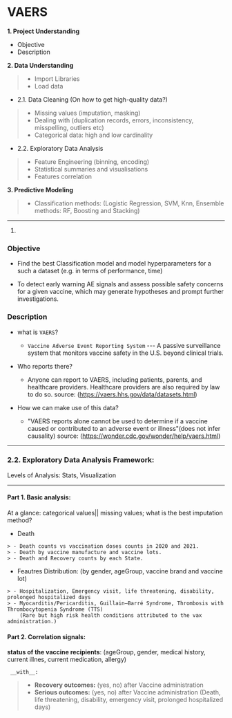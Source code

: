 # VAERS
__1. Project Understanding__ 
- Objective
- Description

__2. Data Understanding__ 
> - Import Libraries
> - Load data

- 2.1. Data Cleaning (On how to get high-quality data?) 
> - Missing values (imputation, masking)
> - Dealing with (duplication records, errors, inconsistency, misspelling, outliers etc)
> - Categorical data: high and low cardinality

- 2.2. Exploratory Data Analysis
> - Feature Engineering (binning, encoding)
> - Statistical summaries and visualisations
> - Features correlation

__3. Predictive Modeling__ 
> - Classification methods: (Logistic Regression, SVM, Knn, Ensemble methods: RF, Boosting and Stacking)

-----------------------------------------------------------------------------------------------------------------------
1.
### Objective
- Find the best Classification model and model hyperparameters for a such a dataset (e.g. in terms of performance, time)

- To detect early warning AE signals and assess possible safety concerns for a given vaccine, which may generate hypotheses and prompt further investigations.

### Description
- what is `VAERS`?
  - `Vaccine Adverse Event Reporting System` --- A passive surveillance system that monitors vaccine safety in the U.S. beyond       clinical trials.

- Who reports there? 
  - Anyone can report to VAERS, including patients, parents, and healthcare providers. Healthcare providers are also required       by law to do so. source: (https://vaers.hhs.gov/data/datasets.html)

- How we can make use of this data?
  - "VAERS reports alone cannot be used to determine if a vaccine caused or contributed to an adverse event or illness"(does       not infer causality) source: (https://wonder.cdc.gov/wonder/help/vaers.html)
  
------------------------------------------------

### 2.2. __Exploratory Data Analysis Framework:__ 

Levels of Analysis: Stats, Visualization

-----

#### Part 1. Basic analysis: 
 
At a glance: categorical values|| missing values; what is the best imputation method?

   - Death 
   
    > - Death counts vs vaccination doses counts in 2020 and 2021. 
    > - Death by vaccine manufacture and vaccine lots. 
    > - Death and Recovery counts by each State. 

   - Feautres Distribution:
     (by gender, ageGroup, vaccine brand and vaccine lot) 
   
    > - Hospitalization, Emergency visit, life threatening, disability, prolonged hospitalized days
    > - Myocarditis/Pericarditis, Guillain–Barré Syndrome, Thrombosis with Thrombocytopenia Syndrome (TTS) 
        (Rare but high risk health conditions attributed to the vax administration.)    


####  Part 2. Correlation signals:

   __status of the vaccine recipients__:
     (ageGroup, gender, medical history, current illnes, current medication, allergy)
     
     __with__:

   > - __Recovery outcomes:__ (yes, no) after Vaccine administration
   > - __Serious outcomes:__ (yes, no) after Vaccine administration
        (Death, life threatening, disability, emergency visit, prolonged hospitalized days)

